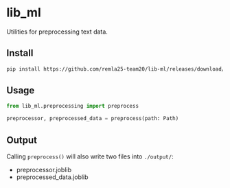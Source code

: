# lib_ml

Utilities for preprocessing text data.

## Install

```bash
pip install https://github.com/remla25-team20/lib-ml/releases/download/v0.1.3/lib_ml-0.1.3-py3-none-any.whl
```

## Usage

```py
from lib_ml.preprocessing import preprocess

preprocessor, preprocessed_data = preprocess(path: Path)
```

## Output

Calling `preprocess()` will also write two files into `./output/`:
- preprocessor.joblib
- preprocessed_data.joblib

